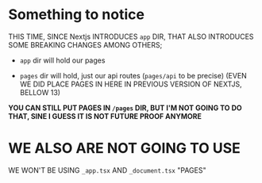 # Something to notice

THIS TIME, SINCE Nextjs INTRODUCES `app` DIR, THAT ALSO INTRODUCES SOME BREAKING CHANGES AMONG OTHERS;

- `app` dir will hold our pages

- `pages` dir will hold, just our api routes (`pages/api` to be precise) (EVEN WE DID PLACE PAGES IN HERE IN PREVIOUS VERSION OF NEXTJS, BELLOW 13)

**YOU CAN STILL PUT PAGES IN `/pages` DIR, BUT I'M NOT GOING TO DO THAT, SINE I GUESS IT IS NOT FUTURE PROOF ANYMORE**

# WE ALSO ARE NOT GOING TO USE

WE WON'T BE USING `_app.tsx` AND `_document.tsx` "PAGES"

